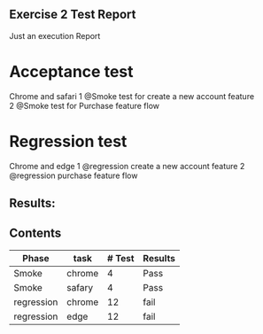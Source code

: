 ## Exercise 2 Test Report
Just an execution Report

# Acceptance test
Chrome and safari 
1  @Smoke test for create a new account feature  
2  @Smoke test for Purchase feature flow  

# Regression test
Chrome and edge
1 @regression create a new account feature
2 @regression purchase feature flow

## Results:

## Contents

|**Phase** | **task**  | **# Test**  | **Results**  |
|---       | ---         |---         |---         |
|  Smoke   |  chrome     | 4 | Pass|
|  Smoke   |  safary     | 4 | Pass|
|  regression   |  chrome     | 12 | fail|
|  regression   |  edge     | 12 | fail|




